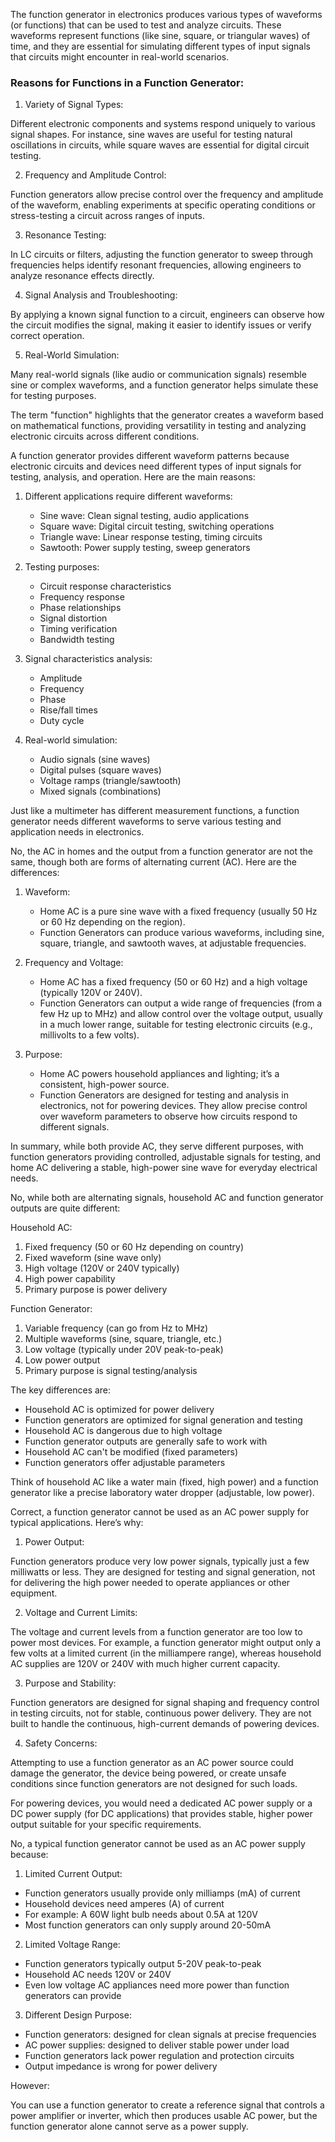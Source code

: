 The function generator in electronics produces various types of waveforms (or functions) that can be used to test and analyze circuits. These waveforms represent functions (like sine, square, or triangular waves) of time, and they are essential for simulating different types of input signals that circuits might encounter in real-world scenarios.

### Reasons for Functions in a Function Generator:

1. Variety of Signal Types:

Different electronic components and systems respond uniquely to various signal shapes. For instance, sine waves are useful for testing natural oscillations in circuits, while square waves are essential for digital circuit testing.
   
2. Frequency and Amplitude Control:

Function generators allow precise control over the frequency and amplitude of the waveform, enabling experiments at specific operating conditions or stress-testing a circuit across ranges of inputs.
   
3. Resonance Testing:

In LC circuits or filters, adjusting the function generator to sweep through frequencies helps identify resonant frequencies, allowing engineers to analyze resonance effects directly.

4. Signal Analysis and Troubleshooting:

By applying a known signal function to a circuit, engineers can observe how the circuit modifies the signal, making it easier to identify issues or verify correct operation.

5. Real-World Simulation:

Many real-world signals (like audio or communication signals) resemble sine or complex waveforms, and a function generator helps simulate these for testing purposes.

The term "function" highlights that the generator creates a waveform based on mathematical functions, providing versatility in testing and analyzing electronic circuits across different conditions.

A function generator provides different waveform patterns because electronic circuits and devices need different types of input signals for testing, analysis, and operation. Here are the main reasons:

1. Different applications require different waveforms:

   - Sine wave: Clean signal testing, audio applications
   - Square wave: Digital circuit testing, switching operations
   - Triangle wave: Linear response testing, timing circuits
   - Sawtooth: Power supply testing, sweep generators

2. Testing purposes:

   - Circuit response characteristics
   - Frequency response
   - Phase relationships
   - Signal distortion
   - Timing verification
   - Bandwidth testing

3. Signal characteristics analysis:

   - Amplitude
   - Frequency
   - Phase
   - Rise/fall times
   - Duty cycle

4. Real-world simulation:

   - Audio signals (sine waves)
   - Digital pulses (square waves)
   - Voltage ramps (triangle/sawtooth)
   - Mixed signals (combinations)

Just like a multimeter has different measurement functions, a function generator needs different waveforms to serve various testing and application needs in electronics.

No, the AC in homes and the output from a function generator are not the same, though both are forms of alternating current (AC). Here are the differences:

1. Waveform:
   - Home AC is a pure sine wave with a fixed frequency (usually 50 Hz or 60 Hz depending on the region).
   - Function Generators can produce various waveforms, including sine, square, triangle, and sawtooth waves, at adjustable frequencies.

2. Frequency and Voltage:
   - Home AC has a fixed frequency (50 or 60 Hz) and a high voltage (typically 120V or 240V).
   - Function Generators can output a wide range of frequencies (from a few Hz up to MHz) and allow control over the voltage output, usually in a much lower range, suitable for testing electronic circuits (e.g., millivolts to a few volts).

3. Purpose:
   - Home AC powers household appliances and lighting; it’s a consistent, high-power source.
   - Function Generators are designed for testing and analysis in electronics, not for powering devices. They allow precise control over waveform parameters to observe how circuits respond to different signals.

In summary, while both provide AC, they serve different purposes, with function generators providing controlled, adjustable signals for testing, and home AC delivering a stable, high-power sine wave for everyday electrical needs.

No, while both are alternating signals, household AC and function generator outputs are quite different:

Household AC:

1. Fixed frequency (50 or 60 Hz depending on country)
2. Fixed waveform (sine wave only)
3. High voltage (120V or 240V typically)
4. High power capability
5. Primary purpose is power delivery

Function Generator:

1. Variable frequency (can go from Hz to MHz)
2. Multiple waveforms (sine, square, triangle, etc.)
3. Low voltage (typically under 20V peak-to-peak)
4. Low power output
5. Primary purpose is signal testing/analysis

The key differences are:

- Household AC is optimized for power delivery
- Function generators are optimized for signal generation and testing
- Household AC is dangerous due to high voltage
- Function generator outputs are generally safe to work with
- Household AC can't be modified (fixed parameters)
- Function generators offer adjustable parameters

Think of household AC like a water main (fixed, high power) and a function generator like a precise laboratory water dropper (adjustable, low power).

Correct, a function generator cannot be used as an AC power supply for typical applications. Here’s why:

1. Power Output:

Function generators produce very low power signals, typically just a few milliwatts or less. They are designed for testing and signal generation, not for delivering the high power needed to operate appliances or other equipment.

2. Voltage and Current Limits:

The voltage and current levels from a function generator are too low to power most devices. For example, a function generator might output only a few volts at a limited current (in the milliampere range), whereas household AC supplies are 120V or 240V with much higher current capacity.

3. Purpose and Stability:

Function generators are designed for signal shaping and frequency control in testing circuits, not for stable, continuous power delivery. They are not built to handle the continuous, high-current demands of powering devices.

4. Safety Concerns:

Attempting to use a function generator as an AC power source could damage the generator, the device being powered, or create unsafe conditions since function generators are not designed for such loads.

For powering devices, you would need a dedicated AC power supply or a DC power supply (for DC applications) that provides stable, higher power output suitable for your specific requirements.

No, a typical function generator cannot be used as an AC power supply because:

1. Limited Current Output:

- Function generators usually provide only milliamps (mA) of current
- Household devices need amperes (A) of current
- For example: A 60W light bulb needs about 0.5A at 120V
- Most function generators can only supply around 20-50mA

2. Limited Voltage Range:

- Function generators typically output 5-20V peak-to-peak
- Household AC needs 120V or 240V
- Even low voltage AC appliances need more power than function generators can provide

3. Different Design Purpose:

- Function generators: designed for clean signals at precise frequencies
- AC power supplies: designed to deliver stable power under load
- Function generators lack power regulation and protection circuits
- Output impedance is wrong for power delivery

However:

You can use a function generator to create a reference signal that controls a power amplifier or inverter, which then produces usable AC power, but the function generator alone cannot serve as a power supply.
